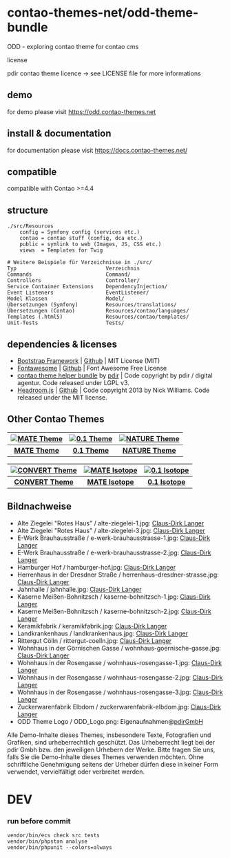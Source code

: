 # contao-themes-net/odd-theme-bundle
ODD - exploring contao theme for contao cms

license

pdir contao theme licence -> see LICENSE file for more informations

## demo

for demo please visit https://odd.contao-themes.net

## install & documentation

for documentation please visit https://docs.contao-themes.net/

## compatible
compatible with Contao >=4.4

## structure

    ./src/Resources
        config = Symfony config (services etc.)
        contao = contao stuff (config, dca etc.)
        public = symlink to web (Images, JS, CSS etc.)
        views  = Templates for Twig

    # Weitere Beispiele für Verzeichnisse in ./src/
    Typ     	                    Verzeichnis
    Commands	                    Command/
    Controllers	                    Controller/
    Service Container Extensions	DependencyInjection/
    Event Listeners	                EventListener/
    Model Klassen	                Model/
    Übersetzungen (Symfony)	        Resources/translations/
    Übersetzungen (Contao)	        Resources/contao/languages/
    Templates (.html5)              Resources/contao/templates/
    Unit-Tests	                    Tests/


## dependencies & licenses

- [Bootstrap Framework](https://getbootstrap.com/) | [Github](https://github.com/twbs/bootstrap) | MIT License (MIT)
- [Fontawesome](https://fontawesome.com/) | [Github](https://github.com/FortAwesome/Font-Awesome) | Font Awesome Free License
- [contao theme helper bundle](https://github.com/pdir/contao-theme-helper-bundle) by [pdir](https://pdir.de/ "Webdesign für Dresden") | Code copyright by pdir / digital agentur. Code released under LGPL v3.
- [Headroom.js](http://wicky.nillia.ms/headroom.js/) | [Github](https://github.com/WickyNilliams/headroom.js) | Code copyright 2013 by Nick Williams. Code released under the MIT license.

## Other Contao Themes

| [![MATE Theme](https://contao-themes.net/files/contao-themes-net/screenshots/mate%20theme/mate_theme_green_670x670.png)](https://contao-themes.net/theme-detail/mate.html) | [![0.1 Theme](https://contao-themes.net/assets/images/3/0.1_Energy_saving_Contao_Theme_00-1e927a73.jpg)](https://contao-themes.net/theme-detail/zeroone.html) | [![NATURE Theme](https://contao-themes.net/assets/images/6/00_00_naturetheme-605a9391.jpg)](https://contao-themes.net/theme-detail/nature.html) |
|:---:|:---:|:---:|
| [**MATE Theme**](https://contao-themes.net/theme-detail/mate.html) | [**0.1 Theme**](https://contao-themes.net/theme-detail/zeroone.html) | [**NATURE Theme**](https://contao-themes.net/theme-detail/nature.html) |


| [![CONVERT Theme](https://contao-themes.net/assets/images/7/Convert_Selling_Contao_Theme_01-9c1306b6.png)](https://contao-themes.net/theme-detail/convert.html) | [![MATE Isotope](https://contao-themes.net/assets/images/a/01_mate-isotope-shop-theme_quadrat-afa8f36f.jpg)](https://contao-themes.net/theme-detail/mate-isotope.html) | [![0.1 Isotope](https://contao-themes.net/assets/images/5/0.1_Isotope_00-57e3b5b2.jpg)](https://contao-themes.net/theme-detail/zeroone-isotope.html) |
|:---:|:---:|:---:|
| [**CONVERT Theme**](https://contao-themes.net/theme-detail/convert.html) | [**MATE Isotope**](https://contao-themes.net/theme-detail/mate-isotope.html) | [**0.1 Isotope**](https://contao-themes.net/theme-detail/zeroone-isotope.html) |

## Bildnachweise

* Alte Ziegelei "Rotes Haus" / alte-ziegelei-1.jpg: [Claus-Dirk Langer](http://www.clausdirklanger.de/)
* Alte Ziegelei "Rotes Haus" / alte-ziegelei-3.jpg: [Claus-Dirk Langer](http://www.clausdirklanger.de/)
* E-Werk Brauhausstraße / e-werk-brauhausstrasse-1.jpg: [Claus-Dirk Langer](http://www.clausdirklanger.de/)
* E-Werk Brauhausstraße / e-werk-brauhausstrasse-2.jpg: [Claus-Dirk Langer](http://www.clausdirklanger.de/)
* Hamburger Hof / hamburger-hof.jpg: [Claus-Dirk Langer](http://www.clausdirklanger.de/)
* Herrenhaus in der Dresdner Straße / herrenhaus-dresdner-strasse.jpg: [Claus-Dirk Langer](http://www.clausdirklanger.de/)
* Jahnhalle / jahnhalle.jpg: [Claus-Dirk Langer](http://www.clausdirklanger.de/)
* Kaserne Meißen-Bohnitzsch / kaserne-bohnitzsch-1.jpg: [Claus-Dirk Langer](http://www.clausdirklanger.de/)
* Kaserne Meißen-Bohnitzsch / kaserne-bohnitzsch-2.jpg: [Claus-Dirk Langer](http://www.clausdirklanger.de/)
* Keramikfabrik / keramikfabrik.jpg: [Claus-Dirk Langer](http://www.clausdirklanger.de/)
* Landkrankenhaus / landkrankenhaus.jpg: [Claus-Dirk Langer](http://www.clausdirklanger.de/)
* Rittergut Cölln / rittergut-coelln.jpg: [Claus-Dirk Langer](http://www.clausdirklanger.de/)
* Wohnhaus in der Görnischen Gasse / wohnhaus-goernische-gasse.jpg: [Claus-Dirk Langer](http://www.clausdirklanger.de/)
* Wohnhaus in der Rosengasse / wohnhaus-rosengasse-1.jpg: [Claus-Dirk Langer](http://www.clausdirklanger.de/)
* Wohnhaus in der Rosengasse / wohnhaus-rosengasse-2.jpg: [Claus-Dirk Langer](http://www.clausdirklanger.de/)
* Wohnhaus in der Rosengasse / wohnhaus-rosengasse-3.jpg: [Claus-Dirk Langer](http://www.clausdirklanger.de/)
* Zuckerwarenfabrik Elbdom / zuckerwarenfabrik-elbdom.jpg: [Claus-Dirk Langer](http://www.clausdirklanger.de/)
* ODD Theme Logo / ODD_Logo.png: Eigenaufnahmen@[pdirGmbH](https://pdir.de/)

Alle Demo-Inhalte dieses Themes, insbesondere Texte, Fotografien und Grafiken, sind urheberrechtlich geschützt. Das Urheberrecht liegt bei der pdir Gmbh bzw. den jeweiligen Urhebern der Werke. Bitte fragen Sie uns, falls Sie die Demo-Inhalte dieses Themes verwenden möchten. Ohne schriftliche Genehmigung seitens der Urheber dürfen diese in keiner Form verwendet, vervielfältigt oder verbreitet werden.

# DEV
### run before commit

    vendor/bin/ecs check src tests
    vendor/bin/phpstan analyse
    vendor/bin/phpunit --colors=always
